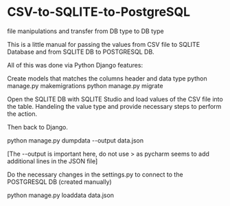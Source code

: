 # CSV-to-SQLITE-to-PostgreSQL
 file manipulations and transfer from DB type to DB type


This is a little manual for passing the values from CSV file to SQLITE Database
and from SQLITE DB to POSTGRESQL DB.

All of this was done via Python Django features:

Create models that matches the columns header and data type
python manage.py makemigrations
python manage.py migrate

Open the SQLITE DB with SQLITE Studio and load values of the CSV file into the table.
Handeling the value type and provide necessary steps to perform the action.

Then back to Django.

python manage.py dumpdata --output data.json

[The --output is important here, do not use > as pycharm seems to add additional lines in the JSON file]

Do the necessary changes in the settings.py to connect to the POSTGRESQL DB (created manually) 

python manage.py loaddata data.json


